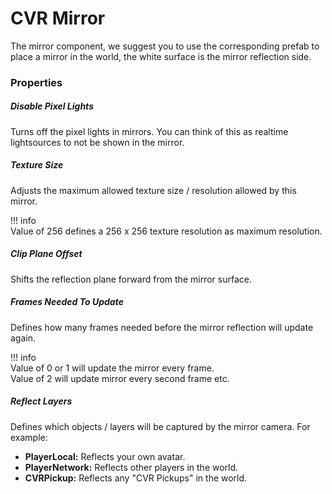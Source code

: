 # CVR Mirror
The mirror component, we suggest you to use the corresponding prefab to place a mirror in the world, the white surface is the mirror reflection side.

### Properties

##### Disable Pixel Lights
Turns off the pixel lights in mirrors.
You can think of this as realtime lightsources to not be shown in the mirror.

##### Texture Size
Adjusts the maximum allowed texture size / resolution allowed by this mirror.

!!! info  
    Value of 256 defines a 256 x 256 texture resolution as maximum resolution.

##### Clip Plane Offset
Shifts the reflection plane forward from the mirror surface.

##### Frames Needed To Update
Defines how many frames needed before the mirror reflection will update again.

!!! info  
    Value of 0 or 1 will update the mirror every frame.  
    Value of 2 will update mirror every second frame etc.  


##### Reflect Layers
Defines which objects / layers will be captured by the mirror camera. For example:  

- **PlayerLocal:** Reflects your own avatar.  
- **PlayerNetwork:** Reflects other players in the world.  
- **CVRPickup:** Reflects any "CVR Pickups" in the world.  

